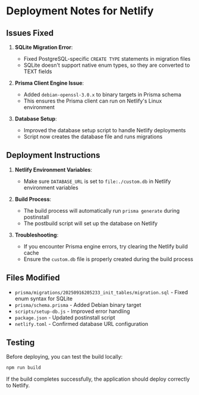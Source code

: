 # Deployment Notes for Netlify

## Issues Fixed

1. **SQLite Migration Error**: 
   - Fixed PostgreSQL-specific `CREATE TYPE` statements in migration files
   - SQLite doesn't support native enum types, so they are converted to TEXT fields

2. **Prisma Client Engine Issue**:
   - Added `debian-openssl-3.0.x` to binary targets in Prisma schema
   - This ensures the Prisma client can run on Netlify's Linux environment

3. **Database Setup**:
   - Improved the database setup script to handle Netlify deployments
   - Script now creates the database file and runs migrations

## Deployment Instructions

1. **Netlify Environment Variables**:
   - Make sure `DATABASE_URL` is set to `file:./custom.db` in Netlify environment variables

2. **Build Process**:
   - The build process will automatically run `prisma generate` during postinstall
   - The postbuild script will set up the database on Netlify

3. **Troubleshooting**:
   - If you encounter Prisma engine errors, try clearing the Netlify build cache
   - Ensure the `custom.db` file is properly created during the build process

## Files Modified

- `prisma/migrations/20250916205233_init_tables/migration.sql` - Fixed enum syntax for SQLite
- `prisma/schema.prisma` - Added Debian binary target
- `scripts/setup-db.js` - Improved error handling
- `package.json` - Updated postinstall script
- `netlify.toml` - Confirmed database URL configuration

## Testing

Before deploying, you can test the build locally:
```bash
npm run build
```

If the build completes successfully, the application should deploy correctly to Netlify.